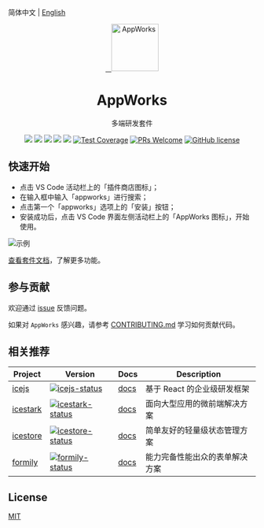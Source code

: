 简体中文 | [English](./README.md)

<p align="center">
  <a href="https://appworks.site">
    <img alt="AppWorks" src="https://img.alicdn.com/imgextra/i4/O1CN01jLRijt1SPxrlCRSEJ_!!6000000002240-2-tps-258-258.png" width="96">
  </a>
</p>

<h1 align="center">AppWorks</h1>

<p align="center">多端研发套件</p>

<p align="center">
  <a href="https://marketplace.visualstudio.com/items?itemName=iceworks-team.iceworks"><img src="https://vsmarketplacebadge.apphb.com/version/iceworks-team.iceworks.svg?logo=visual-studio-code" /></a>
  <a href="https://marketplace.visualstudio.com/items?itemName=iceworks-team.iceworks"><img src="https://vsmarketplacebadge.apphb.com/installs-short/iceworks-team.iceworks.svg" /></a>
  <a href="https://marketplace.visualstudio.com/items?itemName=iceworks-team.iceworks"><img src="https://vsmarketplacebadge.apphb.com/downloads-short/iceworks-team.iceworks.svg" /></a>
  <a href="https://marketplace.visualstudio.com/items?itemName=iceworks-team.iceworks&ssr=false#review-details"><img src="https://vsmarketplacebadge.apphb.com/rating-star/iceworks-team.iceworks.svg" /></a>
  <a href="https://github.com/appworks-lab/pack/actions"><img src="https://github.com/appworks-lab/pack/workflows/ci/badge.svg" /></a>
  <a href="https://codecov.io/gh/appworks-lab/pack"><img src="https://img.shields.io/codecov/c/github/appworks-lab/pack/master.svg" alt="Test Coverage" /></a>
  <a href="https://github.com/appworks-lab/pack/pulls"><img src="https://img.shields.io/badge/PRs-welcome-brightgreen.svg" alt="PRs Welcome" /></a>
  <a href="/LICENSE"><img src="https://img.shields.io/badge/license-MIT-blue.svg" alt="GitHub license" /></a>
</p>

## 快速开始

- 点击 VS Code 活动栏上的「插件商店图标」；
- 在输入框中输入「appworks」进行搜索；
- 点击第一个「appworks」选项上的「安装」按钮；
- 安装成功后，点击 VS Code 界面左侧活动栏上的「AppWorks 图标」，开始使用。

![示例](https://img.alicdn.com/imgextra/i1/O1CN01BbUeFs1gkUEh5tawi_!!6000000004180-2-tps-3000-877.png)

[查看套件文档](extensions/appworks/README.md)，了解更多功能。

## 参与贡献

欢迎通过 [issue](https://github.com/appworks-lab/pack/issues/new) 反馈问题。

如果对 `AppWorks` 感兴趣，请参考 [CONTRIBUTING.md](./.github/CONTRIBUTING.md) 学习如何贡献代码。

## 相关推荐

|    Project         |    Version      |     Docs    |   Description       |
|----------------|------------------|--------------|-----------|
| [icejs] | [![icejs-status]][icejs-package] | [docs][icejs-docs] | 基于 React 的企业级研发框架 |
| [icestark] | [![icestark-status]][icestark-package] | [docs][icestark-docs] | 面向大型应用的微前端解决方案 |
| [icestore] | [![icestore-status]][icestore-package] | [docs][icestore-docs] | 简单友好的轻量级状态管理方案 |
| [formily] | [![formily-status]][formily-package] | [docs][formily-docs] | 能力完备性能出众的表单解决方案 |

[icejs]: https://github.com/alibaba/ice
[icestark]: https://github.com/ice-lab/icestark
[icestore]: https://github.com/ice-lab/icestore
[formily]: https://github.com/alibaba/formily

[icejs-status]: https://img.shields.io/npm/v/ice.js.svg
[icestark-status]: https://img.shields.io/npm/v/@ice/stark.svg
[icestore-status]: https://img.shields.io/npm/v/@ice/store.svg
[formily-status]: https://img.shields.io/npm/v/@formily/react.svg

[icejs-package]: https://npmjs.com/package/ice.js
[icestark-package]: https://npmjs.com/package/@ice/stark
[icestore-package]: https://npmjs.com/package/@ice/store
[formily-package]: https://npmjs.com/package/@formily/react

[icejs-docs]: https://ice.work
[icestark-docs]: https://micro-frontends.ice.work
[icestore-docs]: https://github.com/ice-lab/icestore#icestore
[formily-docs]: https://formilyjs.org/

## License

[MIT](LICENSE)
